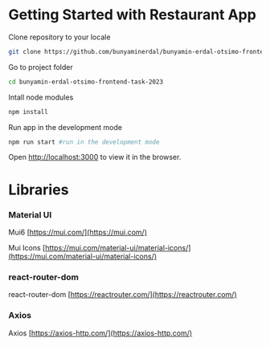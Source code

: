 # Getting Started with Restaurant App

Clone repository to your locale
```sh
git clone https://github.com/bunyaminerdal/bunyamin-erdal-otsimo-frontend-task-2023.git
```

Go to project folder
```sh
cd bunyamin-erdal-otsimo-frontend-task-2023
```

Intall node modules
```sh
npm install
```

Run app in the development mode
```sh
npm run start #run in the development mode
```

Open [http://localhost:3000](http://localhost:3000) to view it in the browser.

# Libraries

### Material UI 

Mui6 [https://mui.com/](https://mui.com/)

Mui Icons [https://mui.com/material-ui/material-icons/](https://mui.com/material-ui/material-icons/)

### react-router-dom

react-router-dom [https://reactrouter.com/](https://reactrouter.com/)

### Axios

Axios [https://axios-http.com/](https://axios-http.com/)